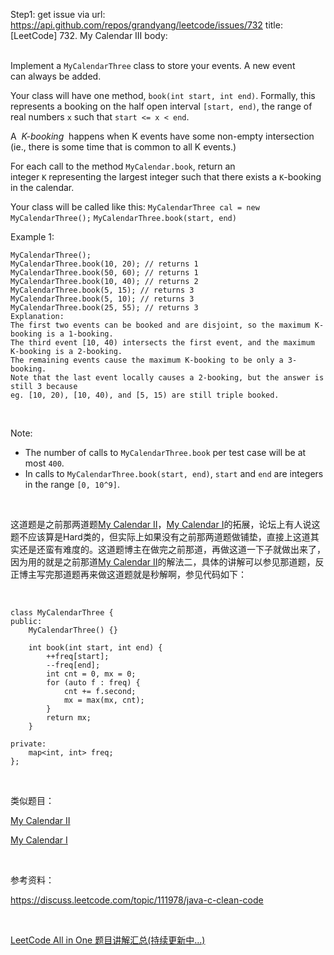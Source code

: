 Step1: get issue via url: https://api.github.com/repos/grandyang/leetcode/issues/732 
 title:[LeetCode] 732. My Calendar III 
 body:  
  

Implement a `MyCalendarThree` class to store your events. A new event can always be added.

Your class will have one method, `book(int start, int end)`. Formally, this represents a booking on the half open interval `[start, end)`, the range of real numbers `x` such that `start <= x < end`.

A  _K-booking_  happens when K events have some non-empty intersection (ie., there is some time that is common to all K events.)

For each call to the method `MyCalendar.book`, return an integer `K` representing the largest integer such that there exists a `K`-booking in the calendar.

Your class will be called like this: `MyCalendarThree cal = new MyCalendarThree();` `MyCalendarThree.book(start, end)`

Example 1:
    
    
    MyCalendarThree();
    MyCalendarThree.book(10, 20); // returns 1
    MyCalendarThree.book(50, 60); // returns 1
    MyCalendarThree.book(10, 40); // returns 2
    MyCalendarThree.book(5, 15); // returns 3
    MyCalendarThree.book(5, 10); // returns 3
    MyCalendarThree.book(25, 55); // returns 3
    Explanation: 
    The first two events can be booked and are disjoint, so the maximum K-booking is a 1-booking.
    The third event [10, 40) intersects the first event, and the maximum K-booking is a 2-booking.
    The remaining events cause the maximum K-booking to be only a 3-booking.
    Note that the last event locally causes a 2-booking, but the answer is still 3 because
    eg. [10, 20), [10, 40), and [5, 15) are still triple booked.
    

 

Note:

  * The number of calls to `MyCalendarThree.book` per test case will be at most `400`.
  * In calls to `MyCalendarThree.book(start, end)`, `start` and `end` are integers in the range `[0, 10^9]`.



 

这道题是之前那两道题[My Calendar II](http://www.cnblogs.com/grandyang/p/7968035.html)，[My Calendar I](http://www.cnblogs.com/grandyang/p/7920253.html)的拓展，论坛上有人说这题不应该算是Hard类的，但实际上如果没有之前那两道题做铺垫，直接上这道其实还是还蛮有难度的。这道题博主在做完之前那道，再做这道一下子就做出来了，因为用的就是之前那道[My Calendar II](http://www.cnblogs.com/grandyang/p/7968035.html)的解法二，具体的讲解可以参见那道题，反正博主写完那道题再来做这道题就是秒解啊，参见代码如下：

 
    
    
    class MyCalendarThree {
    public:
        MyCalendarThree() {}
        
        int book(int start, int end) {
            ++freq[start];
            --freq[end];
            int cnt = 0, mx = 0;
            for (auto f : freq) {
                cnt += f.second;
                mx = max(mx, cnt);
            }
            return mx;
        }
        
    private:
        map<int, int> freq;
    };

 

类似题目：

[My Calendar II](http://www.cnblogs.com/grandyang/p/7968035.html)

[My Calendar I](http://www.cnblogs.com/grandyang/p/7920253.html)

 

参考资料：

<https://discuss.leetcode.com/topic/111978/java-c-clean-code>

 

[LeetCode All in One 题目讲解汇总(持续更新中...)](http://www.cnblogs.com/grandyang/p/4606334.html)
